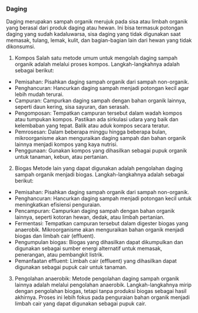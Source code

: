 

### Daging
Daging merupakan sampah organik merujuk pada sisa atau limbah organik yang berasal dari produk daging atau hewan. Ini bisa termasuk potongan daging yang sudah kadaluwarsa, sisa daging yang tidak digunakan saat memasak, tulang, lemak, kulit, dan bagian-bagian lain dari hewan yang tidak dikonsumsi.

1. Kompos
Salah satu metode umum untuk mengolah daging sampah organik adalah melalui proses kompos. Langkah-langkahnya adalah sebagai berikut:
- Pemisahan: Pisahkan daging sampah organik dari sampah non-organik.
- Penghancuran: Hancurkan daging sampah menjadi potongan kecil agar lebih mudah terurai.
- Campuran: Campurkan daging sampah dengan bahan organik lainnya, seperti daun kering, sisa sayuran, dan serasah.
- Pengomposan: Tempatkan campuran tersebut dalam wadah kompos atau tumpukan kompos. Pastikan ada sirkulasi udara yang baik dan kelembaban yang tepat. Balik atau aduk kompos secara teratur.
- Pemrosesan: Dalam beberapa minggu hingga beberapa bulan, mikroorganisme akan menguraikan daging sampah dan bahan organik lainnya menjadi kompos yang kaya nutrisi.
- Penggunaan: Gunakan kompos yang dihasilkan sebagai pupuk organik untuk tanaman, kebun, atau pertanian.

2. Biogas
Metode lain yang dapat digunakan adalah pengolahan daging sampah organik menjadi biogas. Langkah-langkahnya adalah sebagai berikut:
- Pemisahan: Pisahkan daging sampah organik dari sampah non-organik.
- Penghancuran: Hancurkan daging sampah menjadi potongan kecil untuk meningkatkan efisiensi penguraian.
- Pencampuran: Campurkan daging sampah dengan bahan organik lainnya, seperti kotoran hewan, dedak, atau limbah pertanian.
- Fermentasi: Tempatkan campuran tersebut dalam digester biogas yang anaerobik. Mikroorganisme akan menguraikan bahan organik menjadi biogas dan limbah cair (effluent).
- Pengumpulan biogas: Biogas yang dihasilkan dapat dikumpulkan dan digunakan sebagai sumber energi alternatif untuk memasak, penerangan, atau pembangkit listrik.
- Pemanfaatan effluent: Limbah cair (effluent) yang dihasilkan dapat digunakan sebagai pupuk cair untuk tanaman.

3. Pengolahan anaerobik: Metode pengolahan daging sampah organik lainnya adalah melalui pengolahan anaerobik. Langkah-langkahnya mirip dengan pengolahan biogas, tetapi tanpa produksi biogas sebagai hasil akhirnya. Proses ini lebih fokus pada penguraian bahan organik menjadi limbah cair yang dapat digunakan sebagai pupuk cair.